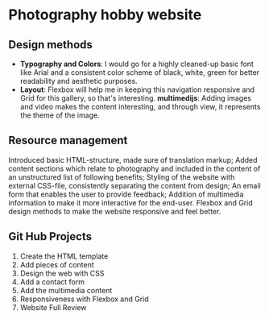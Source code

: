 # Photography hobby website

## Design methods
- **Typography and Colors**: I would go for a highly cleaned-up basic font like Arial and a consistent color scheme of black, white, green for better readability and aesthetic purposes.
- **Layout**: Flexbox will help me in keeping this navigation responsive and Grid for this gallery, so that's interesting.
**multimedijs**: Adding images and video makes the content interesting, and through view, it represents the theme of the image.

## Resource management
Introduced basic HTML-structure, made sure of translation markup;
Added content sections which relate to photography and included in the content of an unstructured list of following benefits;
Styling of the website with external CSS-file, consistently separating the content from design;
An email form that enables the user to provide feedback;
Addition of multimedia information to make it more interactive for the end-user.
Flexbox and Grid design methods to make the website responsive and feel better.
 
## Git Hub Projects
1. Create the HTML template
2. Add pieces of content
3. Design the web with CSS
4. Add a contact form
5. Add the multimedia content
6. Responsiveness with Flexbox and Grid
7. Website Full Review

